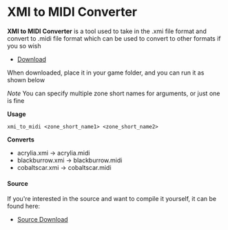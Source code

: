 # XMI to MIDI Converter

**XMI to MIDI Converter** is a tool used to take in the .xmi file format and convert to .midi file format which can be used to convert to other formats if you so wish

* [Download](https://drive.google.com/uc?id=1iiCVi6DJmko6GfRQcceYJtFjaUnjLW-1)

When downloaded, place it in your game folder, and you can run it as shown below

_Note_ You can specify multiple zone short names for arguments, or just one is fine

**Usage**

```text
xmi_to_midi <zone_short_name1> <zone_short_name2>
```

**Converts**

* acrylia.xmi -&gt; acrylia.midi
* blackburrow.xmi -&gt; blackburrow.midi
* cobaltscar.xmi -&gt; cobaltscar.midi

#### Source

If you're interested in the source and want to compile it yourself, it can be found here:

* [Source Download](https://drive.google.com/open?id=15dx2yk3Llcgqer7-vz1plFOjIgVjCXwC)

